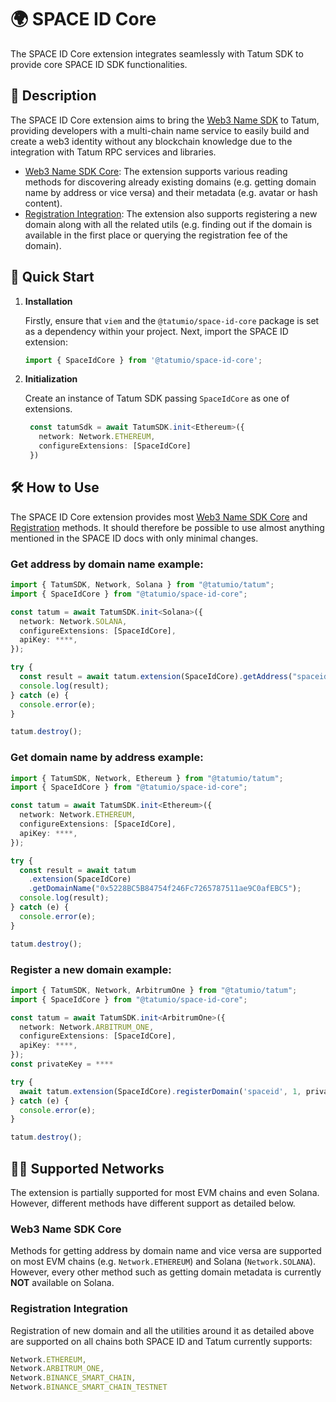 # 🌍 SPACE ID Core

The SPACE ID Core extension integrates seamlessly with Tatum SDK to provide core SPACE ID SDK functionalities.

## 📖 Description

The SPACE ID Core extension aims to bring the [Web3 Name SDK](https://docs.space.id) to Tatum, providing developers with a multi-chain name service to easily build and create a web3 identity without any blockchain knowledge due to the integration with Tatum RPC services and libraries.

- [Web3 Name SDK Core](https://docs.space.id/developer-guide/web3-name-sdk/web3-name-sdk): The extension supports various reading methods for discovering already existing domains (e.g. getting domain name by address or vice versa) and their metadata (e.g. avatar or hash content).
- [Registration Integration](https://docs.space.id/developer-guide/registration-integration): The extension also supports registering a new domain along with all the related utils (e.g. finding out if the domain is available in the first place or querying the registration fee of the domain).

## 🚀 Quick Start

1. **Installation**

   Firstly, ensure that `viem` and the `@tatumio/space-id-core` package is set as a dependency within your project. Next, import the SPACE ID extension:

   ```typescript
   import { SpaceIdCore } from '@tatumio/space-id-core';
   ```

2. **Initialization**

   Create an instance of Tatum SDK passing `SpaceIdCore` as one of extensions.

   ```typescript
    const tatumSdk = await TatumSDK.init<Ethereum>({
      network: Network.ETHEREUM,
      configureExtensions: [SpaceIdCore]
    })
   ```

## 🛠️ How to Use

The SPACE ID Core extension provides most [Web3 Name SDK Core](https://docs.space.id/developer-guide/web3-name-sdk/web3-name-sdk) and [Registration](https://docs.space.id/developer-guide/registration-integration) methods. It should therefore be possible to use almost anything mentioned in the SPACE ID docs with only minimal changes.

### Get address by domain name example:

```typescript
import { TatumSDK, Network, Solana } from "@tatumio/tatum";
import { SpaceIdCore } from "@tatumio/space-id-core";

const tatum = await TatumSDK.init<Solana>({
  network: Network.SOLANA,
  configureExtensions: [SpaceIdCore],
  apiKey: ****,
});

try {
  const result = await tatum.extension(SpaceIdCore).getAddress("spaceid");
  console.log(result);
} catch (e) {
  console.error(e);
}

tatum.destroy();
```

### Get domain name by address example:

```typescript
import { TatumSDK, Network, Ethereum } from "@tatumio/tatum";
import { SpaceIdCore } from "@tatumio/space-id-core";

const tatum = await TatumSDK.init<Ethereum>({
  network: Network.ETHEREUM,
  configureExtensions: [SpaceIdCore],
  apiKey: ****,
});

try {
  const result = await tatum
    .extension(SpaceIdCore)
    .getDomainName("0x5228BC5B84754f246Fc7265787511ae9C0afEBC5");
  console.log(result);
} catch (e) {
  console.error(e);
}

tatum.destroy();
```

### Register a new domain example:

```typescript
import { TatumSDK, Network, ArbitrumOne } from "@tatumio/tatum";
import { SpaceIdCore } from "@tatumio/space-id-core";

const tatum = await TatumSDK.init<ArbitrumOne>({
  network: Network.ARBITRUM_ONE,
  configureExtensions: [SpaceIdCore],
  apiKey: ****,
});
const privateKey = ****

try {
  await tatum.extension(SpaceIdCore).registerDomain('spaceid', 1, privateKey)
} catch (e) {
  console.error(e);
}

tatum.destroy();
```

## 🔗🔗 Supported Networks

The extension is partially supported for most EVM chains and even Solana. However, different methods have different support as detailed below.

### Web3 Name SDK Core

Methods for getting address by domain name and vice versa are supported on most EVM chains (e.g. `Network.ETHEREUM`) and Solana (`Network.SOLANA`). However, every other method such as getting domain metadata is currently **NOT** available on Solana.

### Registration Integration

Registration of new domain and all the utilities around it as detailed above are supported on all chains both SPACE ID and Tatum currently supports:

```typescript
Network.ETHEREUM,
Network.ARBITRUM_ONE,
Network.BINANCE_SMART_CHAIN,
Network.BINANCE_SMART_CHAIN_TESTNET
```
